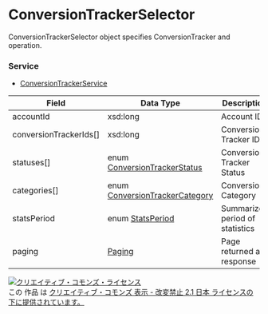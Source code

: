 # ConversionTrackerSelector
ConversionTrackerSelector object specifies ConversionTracker and operation.
### Service
+ [ConversionTrackerService](../services/ConversionTrackerService.md)

| Field | Data Type | Description | ADD | SET | 
|---|---|---|---|---|
| accountId| xsd:long| Account ID| Req| Req |
| conversionTrackerIds[]| xsd:long| Conversion Tracker ID| -| Req |
| statuses[]| enum <a href="./ConversionTrackerStatus.md">ConversionTrackerStatus</a>| Conversion Tracker Status| Req| Opt(Updatable) |
| categories[]| enum <a href="./ConversionTrackerCategory.md">ConversionTrackerCategory</a>| Conversion Category| Req| Opt(Updatable) |
| statsPeriod| enum <a href="./StatsPeriod.md">StatsPeriod</a>| Summarized period of statistics| -| - |
| paging| <a href="./Paging.md">Paging</a>| Page returned as response| -| - |
<a rel="license" href="http://creativecommons.org/licenses/by-nd/2.1/jp/"><img alt="クリエイティブ・コモンズ・ライセンス" style="border-width:0" src="https://i.creativecommons.org/l/by-nd/2.1/jp/88x31.png" /></a><br />この 作品 は <a rel="license" href="http://creativecommons.org/licenses/by-nd/2.1/jp/">クリエイティブ・コモンズ 表示 - 改変禁止 2.1 日本 ライセンスの下に提供されています。</a>

